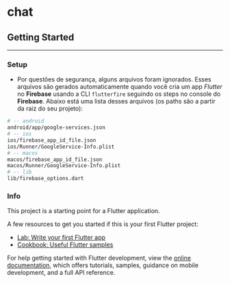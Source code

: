 # chat
## Getting Started
---
### Setup
- Por questões de segurança, alguns arquivos foram ignorados. Esses arquivos são gerados automaticamente quando você cria um app *Flutter* no **Firebase** usando a CLI `flutterfire` seguindo os steps no console do **Firebase**. Abaixo está uma lista desses arquivos (os paths são a partir da raiz do seu projeto):
```bash
# -- android
android/app/google-services.json
# -- ios
ios/firebase_app_id_file.json
ios/Runner/GoogleService-Info.plist
# -- macos
macos/firebase_app_id_file.json
macos/Runner/GoogleService-Info.plist
# -- lib
lib/firebase_options.dart
```
### Info
This project is a starting point for a Flutter application.

A few resources to get you started if this is your first Flutter project:

- [Lab: Write your first Flutter app](https://docs.flutter.dev/get-started/codelab)
- [Cookbook: Useful Flutter samples](https://docs.flutter.dev/cookbook)

For help getting started with Flutter development, view the
[online documentation](https://docs.flutter.dev/), which offers tutorials,
samples, guidance on mobile development, and a full API reference.
